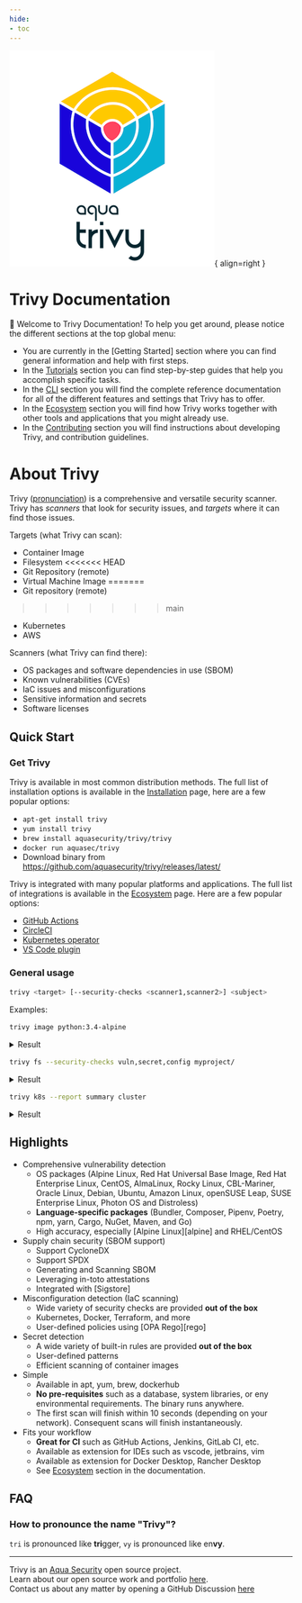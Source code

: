```yaml
---
hide:
- toc
---
```

![logo](imgs/logo.png){ align=right }

# Trivy Documentation

👋 Welcome to Trivy Documentation! To help you get around, please notice the different sections at the top global menu:

- You are currently in the [Getting Started] section where you can find general information and help with first steps.
- In the [Tutorials] section you can find step-by-step guides that help you accomplish specific tasks.
- In the [CLI] section you will find the complete reference documentation for all of the different features and settings that Trivy has to offer.
- In the [Ecosystem] section you will find how Trivy works together with other tools and applications that you might already use.
- In the [Contributing] section you will find instructions about developing Trivy, and contribution guidelines.

# About Trivy

Trivy ([pronunciation][pronunciation]) is a comprehensive and versatile security scanner. Trivy has *scanners* that look for security issues, and *targets* where it can find those issues.

Targets (what Trivy can scan):

- Container Image
- Filesystem
<<<<<<< HEAD
- Git Repository (remote)
- Virtual Machine Image
=======
- Git repository (remote)
>>>>>>> main
- Kubernetes
- AWS

Scanners (what Trivy can find there):

- OS packages and software dependencies in use (SBOM)
- Known vulnerabilities (CVEs)
- IaC issues and misconfigurations
- Sensitive information and secrets
- Software licenses

## Quick Start

### Get Trivy

Trivy is available in most common distribution methods. The full list of installation options is available in the [Installation] page, here are a few popular options:

- `apt-get install trivy`
- `yum install trivy`
- `brew install aquasecurity/trivy/trivy`
- `docker run aquasec/trivy`
- Download binary from <https://github.com/aquasecurity/trivy/releases/latest/>

Trivy is integrated with many popular platforms and applications. The full list of integrations is available in the [Ecosystem] page. Here are a few popular options:

- [GitHub Actions](https://github.com/aquasecurity/trivy-action)
- [CircleCI](https://circleci.com/developer/orbs/orb/fifteen5/trivy-orb)
- [Kubernetes operator](https://github.com/aquasecurity/trivy-operator)
- [VS Code plugin](https://github.com/aquasecurity/trivy-vscode-extension)


### General usage

```bash
trivy <target> [--security-checks <scanner1,scanner2>] <subject>
```

Examples:

```bash
trivy image python:3.4-alpine
```

<details>
<summary>Result</summary>

<figure style="text-align: center">
  <video width="1000" autoplay muted controls loop>
    <source src="https://user-images.githubusercontent.com/1161307/171013513-95f18734-233d-45d3-aaf5-d6aec687db0e.mov" type="video/mp4" />
  </video>
  <figcaption>Demo: Vulnerability Detection</figcaption>
</figure>

</details>

```bash
trivy fs --security-checks vuln,secret,config myproject/
```

<details>
<summary>Result</summary>

<figure style="text-align: center">
  <video width="1000" autoplay muted controls loop>
    <source src="https://user-images.githubusercontent.com/1161307/171013917-b1f37810-f434-465c-b01a-22de036bd9b3.mov" type="video/mp4" />
  </video>
  <figcaption>Demo: Misconfiguration Detection</figcaption>
</figure>

</details>

```bash
trivy k8s --report summary cluster
```

<details>
<summary>Result</summary>

<figure style="text-align: center">
  <img src="imgs/secret-demo.gif" width="1000">
  <figcaption>Demo: Secret Detection</figcaption>
</figure>

</details>

## Highlights

- Comprehensive vulnerability detection
    - OS packages (Alpine Linux, Red Hat Universal Base Image, Red Hat Enterprise Linux, CentOS, AlmaLinux, Rocky Linux, CBL-Mariner, Oracle Linux, Debian, Ubuntu, Amazon Linux, openSUSE Leap, SUSE Enterprise Linux, Photon OS and Distroless)
    - **Language-specific packages** (Bundler, Composer, Pipenv, Poetry, npm, yarn, Cargo, NuGet, Maven, and Go)
    - High accuracy, especially [Alpine Linux][alpine] and RHEL/CentOS
- Supply chain security (SBOM support)
    - Support CycloneDX
    - Support SPDX
    - Generating and Scanning SBOM
    - Leveraging in-toto attestations
    - Integrated with [Sigstore]
- Misconfiguration detection (IaC scanning) 
    - Wide variety of security checks are provided **out of the box**
    - Kubernetes, Docker, Terraform, and more
    - User-defined policies using [OPA Rego][rego]
- Secret detection
    - A wide variety of built-in rules are provided **out of the box**
    - User-defined patterns
    - Efficient scanning of container images
- Simple
    - Available in apt, yum, brew, dockerhub
    - **No pre-requisites** such as a database, system libraries, or eny environmental requirements. The binary runs anywhere.
    - The first scan will finish within 10 seconds (depending on your network). Consequent scans will finish instantaneously.
- Fits your workflow
    - **Great for CI** such as GitHub Actions, Jenkins, GitLab CI, etc.
    - Available as extension for IDEs such as vscode, jetbrains, vim
    - Available as extension for Docker Desktop, Rancher Desktop
    - See [Ecosystem] section in the documentation.

## FAQ

### How to pronounce the name "Trivy"?

`tri` is pronounced like **tri**gger, `vy` is pronounced like en**vy**.

---

Trivy is an [Aqua Security][aquasec] open source project.  
Learn about our open source work and portfolio [here][oss].  
Contact us about any matter by opening a GitHub Discussion [here][discussions]

[Ecosystem]: ./ecosystem/index.md
[Installation]: getting-started/installation.md
[pronunciation]: #how-to-pronounce-the-name-trivy

[aquasec]: https://aquasec.com
[oss]: https://www.aquasec.com/products/open-source-projects/
[discussions]: https://github.com/aquasecurity/trivy/discussions

[Tutorials]: ./tutorials/overview
[CLI]: ./docs
[Contributing]: ./community/contribute/issue
